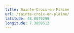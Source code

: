 ```yaml
---
title: Sainte-Croix-en-Plaine
url: /sainte-croix-en-plaine/
latitude: 48.0079299
longitude: 7.3859512
---
```

